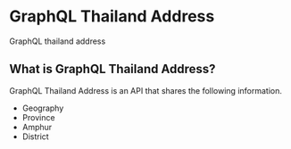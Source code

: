 # GraphQL Thailand Address
GraphQL thailand address
## What is GraphQL Thailand Address?
GraphQL Thailand Address is an API that shares the following information.
* Geography
* Province
* Amphur
* District